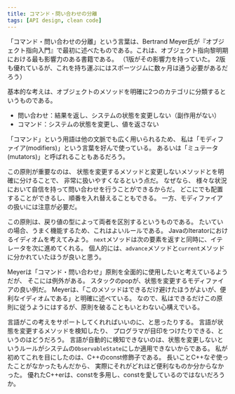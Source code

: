 ```yaml
---
title: コマンド・問い合わせの分離
tags: [API design, clean code]
---
```


「コマンド・問い合わせの分離」という言葉は、Bertrand Meyer氏が『オブジェクト指向入門』で最初に述べたものである。これは、オブジェクト指向黎明期における最も影響力のある書籍である。 （1版がその影響力を持っていた。 2版も優れているが、これを持ち運ぶにはスポーツジムに数ヶ月は通う必要があるだろう）

基本的な考えは、オブジェクトのメソッドを明確に2つのカテゴリに分類するというものである。

* 問い合わせ：結果を返し、システムの状態を変更しない（副作用がない）
* コマンド：システムの状態を変更し、値を返さない

「コマンド」という用語は他の文脈でも広く用いられるため、 私は「モディファイア(modifiers)」という言葉を好んで使っている。 あるいは「ミュテータ(mutators)」と呼ばれることもあるだろう。

この原則が重要なのは、 状態を変更するメソッドと変更しないメソッドとを明確に分けることで、 非常に扱いやすくなるという点だ。 なぜなら、 様々な状況において自信を持って問い合わせを行うことができるからだ。 どこにでも配置することができるし、順番を入れ替えることもできる。 一方、モディファイアの扱いには注意が必要だ。

この原則は、戻り値の型によって両者を区別するというものである。 たいていの場合、うまく機能するため、これはよいルールである。 JavaのIteratorにおけるイディオムを考えてみよう。 ``next``メソッドは次の要素を返すと同時に、イテレータを次に進めてくれる。 個人的には、``advance``メソッドと``current``メソッドに分かれていたほうが良いと思う。

Meyerは「コマンド・問い合わせ」原則を全面的に使用したいと考えているようだが、 そこには例外がある。 スタックのpopが、状態を変更するモディファイアの良い例だ。 Meyerは、「このメソッドはできるだけ避けたほうがよいが、便利なイディオムである」と明確に述べている。 なので、私はできるだけこの原則に従うようにはするが、原則を破ることもいとわない心構えでいる。

言語がこの考えをサポートしてくれればいいのに、と思ったりする。 言語が状態を変更するメソッドを検知したり、 プログラマが目印をつけたりできる、というのはどうだろう。 言語が自動的に検知できないのは、状態を変更しないというルールがシステムの``ObservableState``にしか適用できないからである。 私が初めてこれを目にしたのは、C++のconst修飾子である。 長いことC++なぞ使ったことがなかったもんだから、 実際にそれがどれほど便利なものか分からなかった。 優れたC++erは、constを多用し、constを愛しているのではないだろうか。

